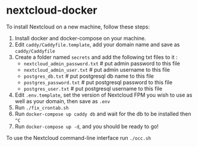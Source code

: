 # nextcloud-docker

To install Nextcloud on a new machine, follow these steps:


1. Install docker and docker-compose on your machine.
2. Edit `caddy/Caddyfile.template`, add your domain name and save as `caddy/Caddyfile`
3. Create a folder named `secrets` and add the following txt files to it :
	- `nextcloud_admin_password.txt` # put admin password to this file
	- `nextcloud_admin_user.txt` # put admin username to this file
	- `postgres_db.txt` # put postgresql db name to this file
	- `postgres_password.txt` # put postgresql password to this file
	- `postgres_user.txt` # put postgresql username to this file
4. Edit `.env.template`, set the version of Nextcloud FPM you wish to use as well as your domain, then save as `.env`
5. Run `./fix_crontab.sh`
6. Run `docker-compose up caddy db` and wait for the db to be installed then `^C`
7. Run `docker-compose up -d`, and you should be ready to go!

To use the Nextcloud command-line interface run `./occ.sh`
